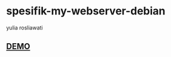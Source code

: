 # spesifik-my-webserver-debian
yulia rosliawati

<a href="http://younghipster.comli.com/webserver_spesifikasi/" target="_BLANK"><h2>DEMO</h2></a>

